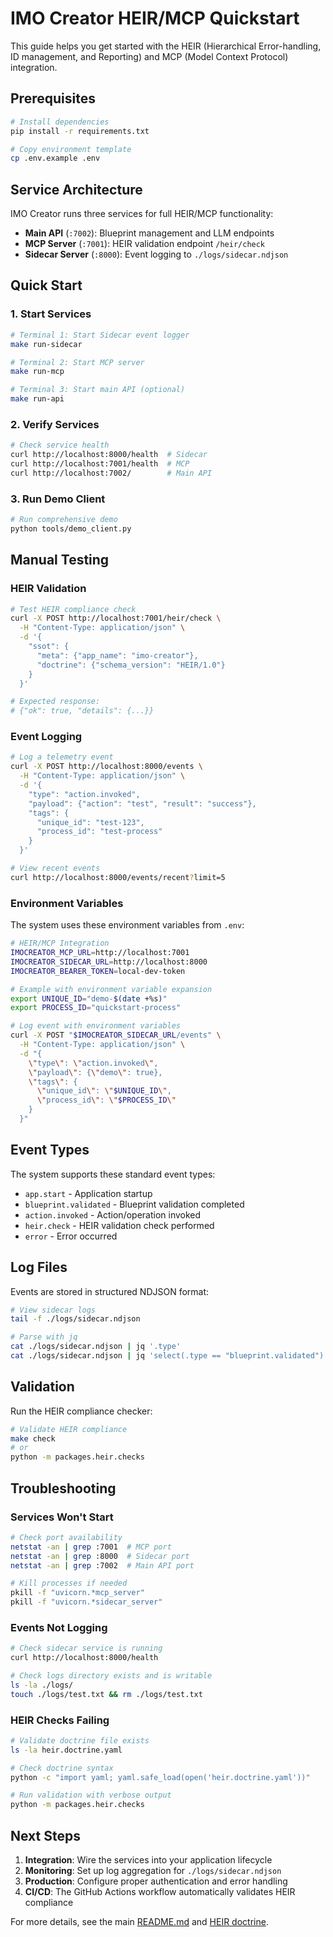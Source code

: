 <!--

# CTB Metadata
# Generated: 2025-10-23T14:32:39.966239
# CTB Version: 1.3.3
# Division: Documentation
# Category: guides
# Compliance: 90%
# HEIR ID: HEIR-2025-10-DOC-GUIDES-01

-->

# IMO Creator HEIR/MCP Quickstart

This guide helps you get started with the HEIR (Hierarchical Error-handling, ID management, and Reporting) and MCP (Model Context Protocol) integration.

## Prerequisites

```bash
# Install dependencies
pip install -r requirements.txt

# Copy environment template
cp .env.example .env
```

## Service Architecture

IMO Creator runs three services for full HEIR/MCP functionality:

- **Main API** (`:7002`): Blueprint management and LLM endpoints
- **MCP Server** (`:7001`): HEIR validation endpoint `/heir/check`  
- **Sidecar Server** (`:8000`): Event logging to `./logs/sidecar.ndjson`

## Quick Start

### 1. Start Services

```bash
# Terminal 1: Start Sidecar event logger
make run-sidecar

# Terminal 2: Start MCP server  
make run-mcp

# Terminal 3: Start main API (optional)
make run-api
```

### 2. Verify Services

```bash
# Check service health
curl http://localhost:8000/health  # Sidecar
curl http://localhost:7001/health  # MCP
curl http://localhost:7002/        # Main API
```

### 3. Run Demo Client

```bash
# Run comprehensive demo
python tools/demo_client.py
```

## Manual Testing

### HEIR Validation

```bash
# Test HEIR compliance check
curl -X POST http://localhost:7001/heir/check \
  -H "Content-Type: application/json" \
  -d '{
    "ssot": {
      "meta": {"app_name": "imo-creator"},
      "doctrine": {"schema_version": "HEIR/1.0"}
    }
  }'

# Expected response:
# {"ok": true, "details": {...}}
```

### Event Logging

```bash
# Log a telemetry event
curl -X POST http://localhost:8000/events \
  -H "Content-Type: application/json" \
  -d '{
    "type": "action.invoked",
    "payload": {"action": "test", "result": "success"},
    "tags": {
      "unique_id": "test-123",
      "process_id": "test-process"
    }
  }'

# View recent events
curl http://localhost:8000/events/recent?limit=5
```

### Environment Variables

The system uses these environment variables from `.env`:

```bash
# HEIR/MCP Integration
IMOCREATOR_MCP_URL=http://localhost:7001
IMOCREATOR_SIDECAR_URL=http://localhost:8000
IMOCREATOR_BEARER_TOKEN=local-dev-token

# Example with environment variable expansion
export UNIQUE_ID="demo-$(date +%s)"
export PROCESS_ID="quickstart-process"

# Log event with environment variables
curl -X POST "$IMOCREATOR_SIDECAR_URL/events" \
  -H "Content-Type: application/json" \
  -d "{
    \"type\": \"action.invoked\",
    \"payload\": {\"demo\": true},
    \"tags\": {
      \"unique_id\": \"$UNIQUE_ID\",
      \"process_id\": \"$PROCESS_ID\"
    }
  }"
```

## Event Types

The system supports these standard event types:

- `app.start` - Application startup
- `blueprint.validated` - Blueprint validation completed
- `action.invoked` - Action/operation invoked
- `heir.check` - HEIR validation check performed
- `error` - Error occurred

## Log Files

Events are stored in structured NDJSON format:

```bash
# View sidecar logs
tail -f ./logs/sidecar.ndjson

# Parse with jq
cat ./logs/sidecar.ndjson | jq '.type'
cat ./logs/sidecar.ndjson | jq 'select(.type == "blueprint.validated")'
```

## Validation

Run the HEIR compliance checker:

```bash
# Validate HEIR compliance
make check
# or
python -m packages.heir.checks
```

## Troubleshooting

### Services Won't Start

```bash
# Check port availability
netstat -an | grep :7001  # MCP port
netstat -an | grep :8000  # Sidecar port
netstat -an | grep :7002  # Main API port

# Kill processes if needed
pkill -f "uvicorn.*mcp_server"
pkill -f "uvicorn.*sidecar_server" 
```

### Events Not Logging

```bash
# Check sidecar service is running
curl http://localhost:8000/health

# Check logs directory exists and is writable
ls -la ./logs/
touch ./logs/test.txt && rm ./logs/test.txt
```

### HEIR Checks Failing

```bash
# Validate doctrine file exists
ls -la heir.doctrine.yaml

# Check doctrine syntax
python -c "import yaml; yaml.safe_load(open('heir.doctrine.yaml'))"

# Run validation with verbose output
python -m packages.heir.checks
```

## Next Steps

1. **Integration**: Wire the services into your application lifecycle
2. **Monitoring**: Set up log aggregation for `./logs/sidecar.ndjson`  
3. **Production**: Configure proper authentication and error handling
4. **CI/CD**: The GitHub Actions workflow automatically validates HEIR compliance

For more details, see the main [README.md](../README.md) and [HEIR doctrine](../heir.doctrine.yaml).